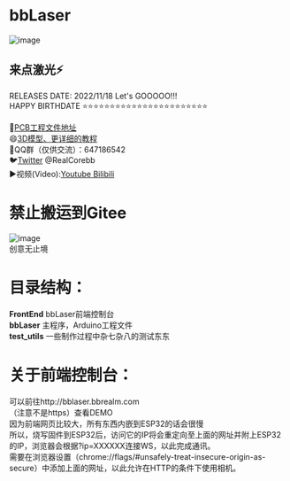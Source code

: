 # bbLaser
![image](https://github.com/RealCorebb/bbLaser/blob/main/IMG/bbLaser.jpg?raw=true)
## 来点激光⚡

RELEASES DATE: 2022/11/18      Let's GOOOOO!!!  
HAPPY BIRTHDATE ⭐⭐⭐⭐⭐⭐⭐⭐⭐⭐⭐⭐⭐⭐⭐⭐⭐⭐⭐⭐⭐⭐⭐

🔗[PCB工程文件地址](https://oshwhub.com/corebb/bblaser_pro "PCB工程文件地址")  
😄[3D模型、更详细的教程](https://afdian.net/a/kuruibb "3D模型、更详细的教程")  
🐧QQ群（仅供交流）：647186542  
🐦[Twitter](https://twitter.com/RealCorebb "@RealCorebb") @RealCorebb  
▶️视频(Video):[Youtube](https://www.youtube.com/watch?v=yFprzIGSGpM "Youtube")[ Bilibili](https://www.bilibili.com/video/BV1q14y1W7TJ/ " Bilibili")  
# 禁止搬运到Gitee  
![image](https://github.com/RealCorebb/bbLaser/blob/main/IMG/logo.png?raw=true)  
创意无止境
# 目录结构：
**FrontEnd** bbLaser前端控制台  
**bbLaser** 主程序，Arduino工程文件  
**test_utils** 一些制作过程中杂七杂八的测试东东  
# 关于前端控制台：  
可以前往http://bblaser.bbrealm.com  
（注意不是https）查看DEMO  
因为前端网页比较大，所有东西内嵌到ESP32的话会很慢  
所以，烧写固件到ESP32后，访问它的IP将会重定向至上面的网址并附上ESP32的IP，浏览器会根据?ip=XXXXXX连接WS，以此完成通讯。  
需要在浏览器设置（chrome://flags/#unsafely-treat-insecure-origin-as-secure）中添加上面的网址，以此允许在HTTP的条件下使用相机。
